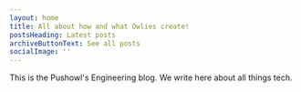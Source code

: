 ```yaml
---
layout: home
title: All about how and what Owlies create!
postsHeading: Latest posts
archiveButtonText: See all posts
socialImage: ''
---
```


This is the Pushowl's Engineering blog. We write here about all things tech.
